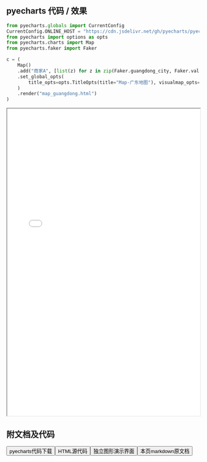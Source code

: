 
## pyecharts 代码 / 效果

```python
from pyecharts.globals import CurrentConfig
CurrentConfig.ONLINE_HOST = "https://cdn.jsdelivr.net/gh/pyecharts/pyecharts-assets@latest/assets/"
from pyecharts import options as opts
from pyecharts.charts import Map
from pyecharts.faker import Faker

c = (
    Map()
    .add("商家A", [list(z) for z in zip(Faker.guangdong_city, Faker.values())], "广东")
    .set_global_opts(
        title_opts=opts.TitleOpts(title="Map-广东地图"), visualmap_opts=opts.VisualMapOpts()
    )
    .render("map_guangdong.html")
)

```

<iframe width="100%" height="800px" src="/pyecharts/Map/map_guangdong.html"></iframe>

## 附文档及代码

<a href="https://cdn.jsdelivr.net/gh/wfy-belief/python/docs/pyecharts/Map/map_guangdong.py"><button class="mybutton">pyecharts代码下载</button></a><a href="https://cdn.jsdelivr.net/gh/wfy-belief/python/docs/pyecharts/Map/map_guangdong.html"><button class="mybutton">HTML源代码</button></a><a href="https://python.wfyblog.cn/pyecharts/Map/map_guangdong.html"><button class="mybutton">独立图形演示界面</button></a><a href="https://cdn.jsdelivr.net/gh/wfy-belief/python/docs/pyecharts/Map/map_guangdong.md"><button class="mybutton">本页markdown原文档</button></a>